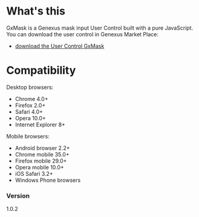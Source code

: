 # What's this

GxMask is a Genexus mask input User Control built with a pure JavaScript.
You can download the user control in Genexus Market Place:     
  - [download the User Control GxMask](https://marketplace.genexus.com/product.aspx?gxmask,en)
  
# Compatibility

Desktop browsers:

* Chrome 4.0+
* Firefox 2.0+
* Safari 4.0+
* Opera 10.0+
* Internet Explorer 8+

Mobile browsers:

* Android browser 2.2+
* Chrome mobile 35.0+
* Firefox mobile 29.0+
* Opera mobile 10.0+
* iOS Safari 3.2+
* Windows Phone browsers

### Version
1.0.2


